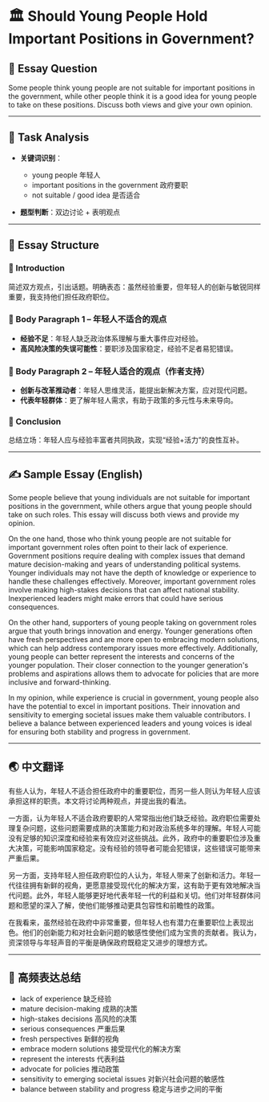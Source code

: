 # 🏛️ Should Young People Hold Important Positions in Government?

## 📌 Essay Question

Some people think young people are not suitable for important positions in the government, while other people think it is a good idea for young people to take on these positions. Discuss both views and give your own opinion.

---

## 🧠 Task Analysis

- **关键词识别**：
  - young people 年轻人
  - important positions in the government 政府要职
  - not suitable / good idea 是否适合

- **题型判断**：双边讨论 + 表明观点

---

## 🧱 Essay Structure

### 🔹 Introduction
简述双方观点，引出话题。明确表态：虽然经验重要，但年轻人的创新与敏锐同样重要，我支持他们担任政府职位。

### 🔹 Body Paragraph 1 – 年轻人不适合的观点
- **经验不足**：年轻人缺乏政治体系理解与重大事件应对经验。
- **高风险决策的失误可能性**：要职涉及国家稳定，经验不足者易犯错误。

### 🔹 Body Paragraph 2 – 年轻人适合的观点（作者支持）
- **创新与改革推动者**：年轻人思维灵活，能提出新解决方案，应对现代问题。
- **代表年轻群体**：更了解年轻人需求，有助于政策的多元性与未来导向。

### 🔹 Conclusion
总结立场：年轻人应与经验丰富者共同执政，实现“经验+活力”的良性互补。

---

## ✍️ Sample Essay (English)

Some people believe that young individuals are not suitable for important positions in the government, while others argue that young people should take on such roles. This essay will discuss both views and provide my opinion.

On the one hand, those who think young people are not suitable for important government roles often point to their lack of experience. Government positions require dealing with complex issues that demand mature decision-making and years of understanding political systems. Younger individuals may not have the depth of knowledge or experience to handle these challenges effectively. Moreover, important government roles involve making high-stakes decisions that can affect national stability. Inexperienced leaders might make errors that could have serious consequences.

On the other hand, supporters of young people taking on government roles argue that youth brings innovation and energy. Younger generations often have fresh perspectives and are more open to embracing modern solutions, which can help address contemporary issues more effectively. Additionally, young people can better represent the interests and concerns of the younger population. Their closer connection to the younger generation's problems and aspirations allows them to advocate for policies that are more inclusive and forward-thinking.

In my opinion, while experience is crucial in government, young people also have the potential to excel in important positions. Their innovation and sensitivity to emerging societal issues make them valuable contributors. I believe a balance between experienced leaders and young voices is ideal for ensuring both stability and progress in government.

---

## 🌏 中文翻译

有些人认为，年轻人不适合担任政府中的重要职位，而另一些人则认为年轻人应该承担这样的职责。本文将讨论两种观点，并提出我的看法。

一方面，认为年轻人不适合政府要职的人常常指出他们缺乏经验。政府职位需要处理复杂问题，这些问题需要成熟的决策能力和对政治系统多年的理解。年轻人可能没有足够的知识深度和经验来有效应对这些挑战。此外，政府中的重要职位涉及重大决策，可能影响国家稳定。没有经验的领导者可能会犯错误，这些错误可能带来严重后果。

另一方面，支持年轻人担任政府职位的人认为，年轻人带来了创新和活力。年轻一代往往拥有新鲜的视角，更愿意接受现代化的解决方案，这有助于更有效地解决当代问题。此外，年轻人能够更好地代表年轻一代的利益和关切。他们对年轻群体问题和愿望的深入了解，使他们能够推动更具包容性和前瞻性的政策。

在我看来，虽然经验在政府中非常重要，但年轻人也有潜力在重要职位上表现出色。他们的创新能力和对社会新问题的敏感性使他们成为宝贵的贡献者。我认为，资深领导与年轻声音的平衡是确保政府既稳定又进步的理想方式。

---

## 🧾 高频表达总结

- lack of experience 缺乏经验  
- mature decision-making 成熟的决策  
- high-stakes decisions 高风险的决策  
- serious consequences 严重后果  
- fresh perspectives 新鲜的视角  
- embrace modern solutions 接受现代化的解决方案  
- represent the interests 代表利益  
- advocate for policies 推动政策  
- sensitivity to emerging societal issues 对新兴社会问题的敏感性  
- balance between stability and progress 稳定与进步之间的平衡
